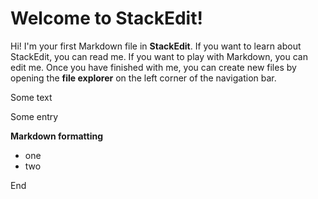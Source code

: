 # Welcome to StackEdit!

Hi! I'm your first Markdown file in **StackEdit**. If you want to learn about StackEdit, you can read me. If you want to play with Markdown, you can edit me. Once you have finished with me, you can create new files by opening the **file explorer** on the left corner of the navigation bar.


<span>Some text</span>

<access role="Role1,Role2">Some entry

**Markdown formatting**

- one
- two

</access>

End
